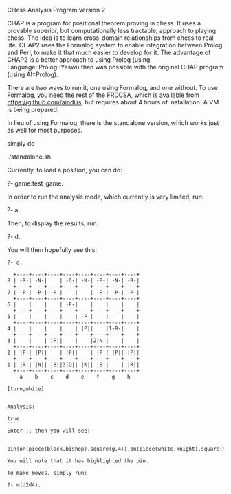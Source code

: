 CHess Analysis Program version 2

CHAP is a program for positional theorem proving in chess.  It uses a
provably superior, but computationally less tractable, approach to
playing chess.  The idea is to learn cross-domain relationships from
chess to real life.  CHAP2 uses the Formalog system to enable
integration between Prolog and Perl, to make it that much easier to
develop for it.  The advantage of CHAP2 is a better approach to using
Prolog (using Language::Prolog::Yaswi) than was possible with the
original CHAP program (using AI::Prolog).

There are two ways to run it, one using Formalog, and one without.  To
use Formalog, you need the rest of the FRDCSA, which is available from
https://github.com/aindilis, but requires about 4 hours of
installation.  A VM is being prepared.

In lieu of using Formalog, there is the standalone version, which
works just as well for most purposes.

simply do

./standalone.sh

Currently, to load a position, you can do:

?- game:test_game.

In order to run the analysis mode, which currently is very limited, run:

?- a.

Then, to display the results, run:

?- d.

You will then hopefully see this:

````
?- d.

  +----+----+----+----+----+----+----+----+
8 | -R-| -N-|    | -Q-| -K-| -B-| -N-| -R-|
  +----+----+----+----+----+----+----+----+
7 | -P-| -P-| -P-|    |    | -P-| -P-| -P-|
  +----+----+----+----+----+----+----+----+
6 |    |    |    | -P-|    |    |    |    |
  +----+----+----+----+----+----+----+----+
5 |    |    |    |    | -P-|    |    |    |
  +----+----+----+----+----+----+----+----+
4 |    |    |    |    | |P||    |1-B-|    |
  +----+----+----+----+----+----+----+----+
3 |    |    | |P||    |    |2|N||    |    |
  +----+----+----+----+----+----+----+----+
2 | |P|| |P||    | |P||    | |P|| |P|| |P||
  +----+----+----+----+----+----+----+----+
1 | |R|| |N|| |B||3|Q|| |K|| |B||    | |R||
  +----+----+----+----+----+----+----+----+
    a    b    c    d    e    f    g    h

[turn,white]


Analysis:

true 
```
Enter ;, then you will see:

    pin(on(piece(black,bishop),square(g,4)),on(piece(white,knight),square(f,3)),on(piece(white,queen),square(d,1)),pos(7)) 

You will note that it has highlighted the pin.

To make moves, simply run:

?- m(d2d4).

